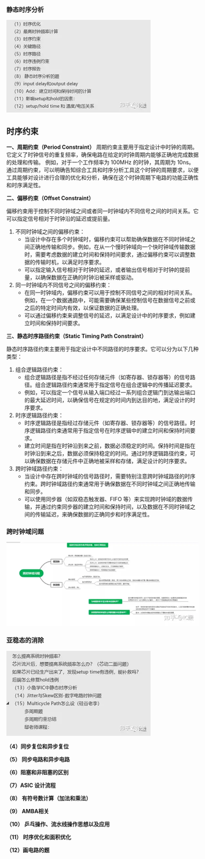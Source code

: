 ### 静态时序分析
![](https://raw.githubusercontent.com/acdefg/cdn/main/obsidian/20240414150520.png)

## 时序约束

**一、周期约束（Period Constraint）**
周期约束主要用于指定设计中时钟的周期。它定义了时钟信号的重复频率，确保电路在给定的时钟周期内能够正确地完成数据的处理和传输。
例如，对于一个工作频率为 100MHz 的时钟，其周期为 10ns。通过周期约束，可以明确告知综合工具和时序分析工具这个时钟的周期要求，以便工具能够对设计进行合理的优化和分析，确保在这个时钟周期下电路的功能正确性和时序满足性。

**二、偏移约束（Offset Constraint）**

偏移约束用于控制不同时钟域之间或者同一时钟域内不同信号之间的时间关系。它可以指定信号相对于时钟沿的延迟或提前量。

1.  不同时钟域之间的偏移约束：
    -   当设计中存在多个时钟域时，偏移约束可以帮助确保数据在不同时钟域之间正确地传输和同步。例如，在从一个慢时钟域向一个快时钟域传输数据时，需要考虑数据的建立时间和保持时间要求，通过偏移约束可以调整数据的传输时机，以满足时序要求。
    -   可以指定输入信号相对于时钟的延迟，或者输出信号相对于时钟的提前量，以确保数据在正确的时钟沿被采样或驱动。
2.  同一时钟域内不同信号之间的偏移约束：
    -   在同一时钟域内，偏移约束可以用于控制不同信号之间的相对时间关系。例如，在一个数据通路中，可能需要确保某些控制信号在数据信号之前或之后的特定时间内有效，以保证数据的正确处理。
    -   可以通过偏移约束来调整信号的延迟，以满足设计中的时序要求，例如建立时间和保持时间要求。

**三、静态时序路径约束（Static Timing Path Constraint）**

静态时序路径约束主要用于指定设计中不同路径的时序要求。它可以分为以下几种类型：
1.  组合逻辑路径约束：
    -   组合逻辑路径是指不经过任何存储元件（如寄存器、锁存器等）的信号路径。组合逻辑路径约束通常用于指定信号在组合逻辑中的传播延迟要求。
    -   例如，可以指定一个信号从输入端口经过一系列组合逻辑门到达输出端口的最大延迟时间，以确保信号在规定的时间内到达目的地，满足设计的时序要求。
2.  时序逻辑路径约束：
    -   时序逻辑路径是指经过存储元件（如寄存器、锁存器等）的信号路径。时序逻辑路径约束通常用于指定信号在时序逻辑中的建立时间和保持时间要求。
    -   建立时间是指在时钟沿到来之前，数据必须稳定的时间。保持时间是指在时钟沿到来之后，数据必须保持稳定的时间。通过时序逻辑路径约束，可以确保数据在存储元件中正确地被采样和存储，满足设计的时序要求。
3.  跨时钟域路径约束：
    -   当设计中存在跨时钟域的信号路径时，需要特别注意跨时钟域路径的时序约束。跨时钟域路径约束通常用于确保数据在不同时钟域之间正确地传输和同步。
    -   可以使用同步器（如双稳态触发器、FIFO 等）来实现跨时钟域的数据传输，并通过约束同步器的建立时间和保持时间，以及数据在不同时钟域之间的传输延迟，来确保数据的正确同步和时序满足性。



### 跨时钟域问题
![](https://raw.githubusercontent.com/acdefg/cdn/main/obsidian/202408212121949.png)


### 亚稳态的消除

![](https://raw.githubusercontent.com/acdefg/cdn/main/obsidian/20240414150528.png)

**（4）同步复位和异步复位**

 **（5） 同步电路和异步电路**

 **（6）阻塞和非阻塞的区别**
 
 **（7）ASIC 设计流程**
 
 **（8） 有符号数计算（加法和乘法）**

 **（9） AMBA相关**

 **（10） 乒乓操作、流水线操作思想以及应用**

 **（11） 时序优化和面积优化**

 **（12）画电路的题**
 
